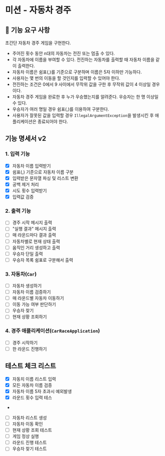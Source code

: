 # 미션 - 자동차 경주


## 🚀 기능 요구 사항

초간단 자동차 경주 게임을 구현한다.

- 주어진 횟수 동안 n대의 자동차는 전진 또는 멈출 수 있다.
- 각 자동차에 이름을 부여할 수 있다. 전진하는 자동차를 출력할 때 자동차 이름을 같이 출력한다.
- 자동차 이름은 쉼표(,)를 기준으로 구분하며 이름은 5자 이하만 가능하다.
- 사용자는 몇 번의 이동을 할 것인지를 입력할 수 있어야 한다.
- 전진하는 조건은 0에서 9 사이에서 무작위 값을 구한 후 무작위 값이 4 이상일 경우이다.
- 자동차 경주 게임을 완료한 후 누가 우승했는지를 알려준다. 우승자는 한 명 이상일 수 있다.
- 우승자가 여러 명일 경우 쉼표(,)를 이용하여 구분한다.
- 사용자가 잘못된 값을 입력할 경우 `IllegalArgumentException`을 발생시킨 후 애플리케이션은 종료되어야 한다.

## 기능 명세서 v2
### 1. 입력 기능
- [x] 자동차 이름 입력받기
- [x] 쉼표(,) 기준으로 자동차 이름 구분
- [x] 입력받은 문자열 파싱 및 리스트 변환
- [x] 공백 제거 처리
- [x] 시도 횟수 입력받기
- [x] 입력값 검증

### 2. 출력 기능
- [ ] 경주 시작 메시지 출력
- [ ] "실행 결과" 메시지 출력
- [ ] 매 라운드마다 결과 출력
- [ ] 자동차별로 현재 상태 출력
- [ ] 움직인 거리 생성하고 출력
- [ ] 우승자 단일 출력
- [ ] 우승자 목록 쉼표로 구분해서 출력

### 3. 자동차(`Car`)
- [ ] 자동차 생성하기
- [ ] 자동차 이름 검증하기
- [ ] 매 라운드별 자동차 이동하기
- [ ] 이동 가능 여부 판단하기
- [ ] 우승자 찾기
- [ ] 현재 상황 조회하기

### 4. 경주 애플리케이션(`CarRaceApplication`)
- [ ] 경주 시작하기
- [ ] 한 라운드 진행하기

## 테스트 체크 리스트
- [x] 자동치 이름 리스트 입력
- [x] 모든 자동차 이름 검증
- [x] 자동차 이름 5자 초과시 예외발생
- [x] 라운드 횟수 입력 테스
- 
- [ ] 자동차 리스트 생성
- [ ] 자동차 이동 확인
- [ ] 현재 상황 조회 테스트
- [ ] 게임 정상 실행
- [ ] 라운드 진행 테스트
- [ ] 우승자 찾기 테스트
